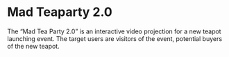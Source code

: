 # Mad Teaparty 2.0
The “Mad Tea Party 2.0” is an interactive video projection for a new teapot launching event. The target users are visitors of the event, potential buyers of the new teapot.

